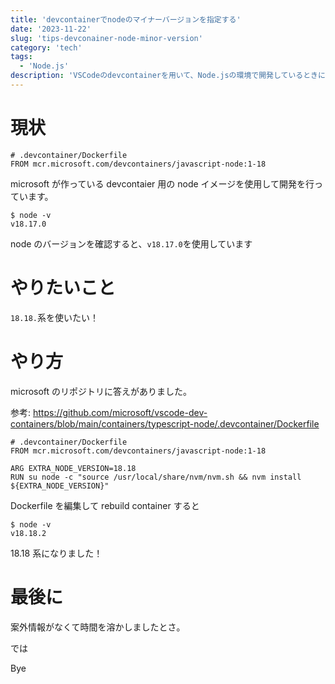 ```yaml
---
title: 'devcontainerでnodeのマイナーバージョンを指定する'
date: '2023-11-22'
slug: 'tips-devconainer-node-minor-version'
category: 'tech'
tags:
  - 'Node.js'
description: 'VSCodeのdevcontainerを用いて、Node.jsの環境で開発しているときに、Node.jsのマイナーバージョンまで指定したいことがあったのでやり方を記事にします。'
---
```


# 現状

```
# .devcontainer/Dockerfile
FROM mcr.microsoft.com/devcontainers/javascript-node:1-18
```

microsoft が作っている devcontaier 用の node イメージを使用して開発を行っています。

```
$ node -v
v18.17.0
```

node のバージョンを確認すると、`v18.17.0`を使用しています

# やりたいこと

`18.18.`系を使いたい！

# やり方

microsoft のリポジトリに答えがありました。

参考: https://github.com/microsoft/vscode-dev-containers/blob/main/containers/typescript-node/.devcontainer/Dockerfile

```
# .devcontainer/Dockerfile
FROM mcr.microsoft.com/devcontainers/javascript-node:1-18

ARG EXTRA_NODE_VERSION=18.18
RUN su node -c "source /usr/local/share/nvm/nvm.sh && nvm install ${EXTRA_NODE_VERSION}"
```

Dockerfile を編集して rebuild container すると

```
$ node -v
v18.18.2
```

18.18 系になりました！

# 最後に

案外情報がなくて時間を溶かしましたとさ。

では

Bye
